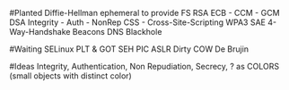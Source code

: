 #Planted
Diffie-Hellman
    ephemeral to provide FS
RSA
    ECB - CCM - GCM
DSA
    Integrity - Auth - NonRep
CSS - Cross-Site-Scripting
WPA3
SAE
4-Way-Handshake
    Beacons
DNS Blackhole

#Waiting
SELinux
PLT & GOT
SEH
PIC
ASLR
Dirty COW
De Brujin

#Ideas
Integrity, Authentication, Non Repudiation, Secrecy, ? as COLORS (small objects with distinct color)
